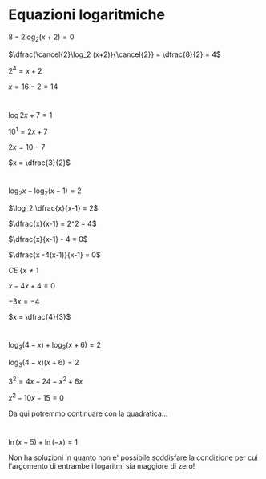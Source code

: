 # Equazioni logaritmiche  

$8 - 2\log_2 (x+2) = 0$  

$\dfrac{\cancel{2}\log_2 (x+2)}{\cancel{2}} = \dfrac{8}{2} = 4$  

$2^4 = x+2$  

$x = 16 - 2 = 14$  

#  

$\log 2x+7 = 1$  

$10^1 = 2x+7$  

$2x = 10-7$  

$x = \dfrac{3}{2}$  

#  

$\log_2 x - \log_2 (x-1) = 2$  

$\log_2 \dfrac{x}{x-1} = 2$  

$\dfrac{x}{x-1} = 2^2 = 4$  

$\dfrac{x}{x-1} - 4 = 0$  

$\dfrac{x -4(x-1)}{x-1} = 0$  

$CE\ \bigg\{ x \ne 1$  

$x -4x + 4 = 0$  

$-3x = -4$  

$x = \dfrac{4}{3}$  

#

$\log_3 (4-x) + \log_3 (x+6) = 2$  

$\log_3 (4-x)(x+6) = 2$  

$3^2 = 4x+24-x^2+6x$  

$x^2 -10x -15 = 0$  

Da qui potremmo continuare con la quadratica...  

#

$\ln (x-5)+\ln (-x) = 1$  

Non ha soluzioni in quanto non e' possibile soddisfare la condizione per cui l'argomento di entrambe i logaritmi sia maggiore di zero!  

